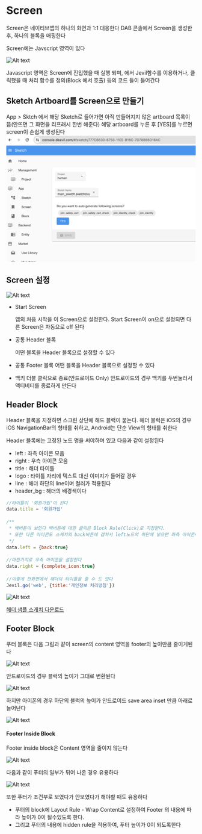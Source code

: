 # Screen

Screen은 네이티브앱의 하나의 화면과 1:1 대응한다
DAB 콘솔에서 Screen을 생성한 후, 하나의 블록을 매핑한다

Screen에는 Javscript 영역이 있다 

![Alt text](screen-image1.png)

Javascript 영역은 Screen에 진입했을 때 실행 되며, 에서 Jevil함수를 이용하거나, 클릭했을 때 처리 함수를 정의(Block 에서 호출) 등의 코드 들이 들어간다

## Sketch Artboard를 Screen으로 만들기

App > Sktch 에서 해당 Sketch로 들어가면 아직 만들어지지 않은 artboard 목록이 뜸(안뜨면 그 화면을 리프래시 한번 해준다)
해당 artboard를 누른 후 [YES]를 누르면 screen이  손쉽게 생성된다
![Alt text](screen1.png)

## Screen 설정

![Alt text](screen-image2.png)

- Start Screen

    앱의 처음 시작을 이 Screen으로 설정한다. Start Screen이 on으로 설정되면 다른 Screen은 자동으로 off 된다

- 공통 Header 블록
    
    어떤 블록을 Header 블록으로 설정할 수 있다

- 공통 Footer 블록
    어떤 블록을 Header 블록으로 설정할 수 있다

- 백키 더블 클릭으로 종료(안드로이드 Only)
    안드로이드의 경우 백키를 두번눌러서 액티비티를 종료하게 만든다

## Header Block



Header 블록을 지정하면 스크린 상단에 해드 블럭이 붙는다.
해더 블럭은 iOS의 경우 iOS NavigationBar의 형태를 취하고, Android는 단순 View의 형태를 취한다

Header 블록에는 고정된 노드 명을 써야하며 있고 다음과 같이 설정된다

 - left : 좌측 아이콘 모음
 - right : 우측 아이콘 모음
 - title : 해더 타이틀
 - logo : 타이틀 자리에 텍스트 대신 이미지가 들어갈 경우
 - line : 해더 하단의 line이며 컬러가 적용된다
 - header_bg : 해더의 배경색이다

```javascript
//타이틀이 '회원가입'이 된다
data.title = '회원가입' 

/**  
 * 백버튼이 보인다 백버튼에 대한 클릭은 Block Rule(Click)로 지정한다. 
 * 또한 다른 아이콘도 스캐치의 back버튼에 겹쳐서 left노드의 하단에 넣으면 좌측 아이콘이 된다
 */
data.left = {back:true} 

//마찬가지로 우측 아이콘을 설정한다
data.right = {complete_icon:true} 

//이렇게 전화면에서 해더의 타이틀을 줄 수 도 있다
Jevil.go('web', {title:'개인정보 처리방침'}) 
```

![Alt text](screen-header.png)

[해더 샘플 스캐치 다운로드](screen_header_sample.zip)

## Footer Block

푸터 블록은 다음 그림과 같이 screen의 content 영역을  footer의 높이만큼 줄이게된다

![Alt text](screen_footer.png)

안드로이드의 경우 블럭의 높이가 그대로 변환된다

![Alt text](screen_footer_android.png)

하지만 아이폰의 경우 하단의 블럭의 높이가 안드로이드 save area inset 만큼 아래로 늘어난다

![Alt text](screen_footer_ios.png)

#### Footer Inside Block
 
Footer inside block은 Content 영역을 줄이지 않는다

![Alt text](screen_footer_inside.png)

다음과 같이 푸터의 일부가 튀어 나온 경우 유용하다

![Alt text](screen_footer_inside_sample.png)

또한 푸터가 조건부로 보였다가 안보였다가 해야할 때도 유용하다

 - 푸터의 block에 Layout Rule - Wrap Content로 설정하여 Footer 의 내용에 따라 높이가 0이 될수있도록 한다. 
 - 그리고 푸터의 내용에 hidden rule을 적용하여, 푸터 높이가 0이 되도록한다

 